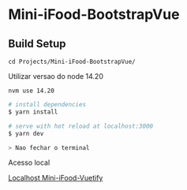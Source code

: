 # Mini-iFood-BootstrapVue

## Build Setup


```
cd Projects/Mini-iFood-BootstrapVue/
```

Utilizar versao do node 14.20

```
nvm use 14.20
```

```bash
# install dependencies
$ yarn install

# serve with hot reload at localhost:3000
$ yarn dev

> Nao fechar o terminal

```
Acesso local

[Localhost Mini-iFood-Vuetify](http://localhost:8001)
